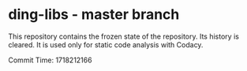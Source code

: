 # ding-libs - master branch

This repository contains the frozen state of the repository.
Its history is cleared. It is used only for static code
analysis with Codacy.

Commit Time: 1718212166